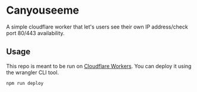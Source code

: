 # Canyouseeme

 A simple cloudflare worker that let's users see their own IP address/check port 80/443 availability.

## Usage

This repo is meant to be run on [Cloudflare Workers](https://workers.cloudflare.com/). You can deploy it using the wrangler CLI tool.

```sh
npm run deploy
```